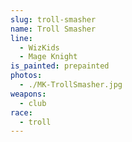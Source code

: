 ```yaml
---
slug: troll-smasher
name: Troll Smasher
line:
  - WizKids
  - Mage Knight
is_painted: prepainted
photos:
  - ./MK-TrollSmasher.jpg
weapons:
  - club
race:
  - troll
---
```

